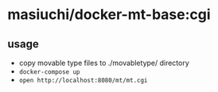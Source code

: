 # masiuchi/docker-mt-base:cgi

## usage

* copy movable type files to ./movabletype/ directory
* `docker-compose up`
* `open http://localhost:8080/mt/mt.cgi`
